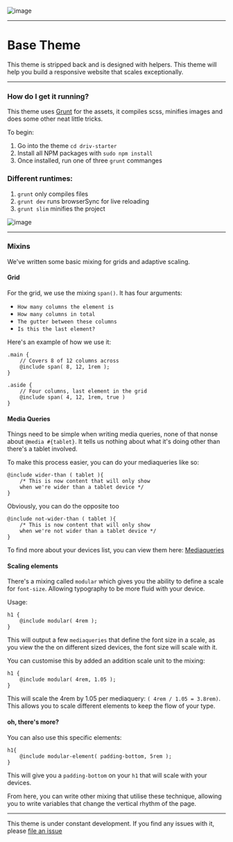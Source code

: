 ![image](https://www.drivdigital.no/wp-content/themes/drivdigital/library/images/logo.svg)

---

# Base Theme

This theme is stripped back and is designed with helpers. This theme will help you build a responsive website that scales exceptionally.

---

### How do I get it running?

This theme uses [Grunt](http://gruntjs.com/) for the assets, it compiles scss, minifies images and does some other neat little tricks.

To begin:

1. Go into the theme `cd driv-starter`
2. Install all NPM packages with `sudo npm install`
3. Once installed, run one of three `grunt` commanges

### Different runtimes:

1. `grunt` only compiles files
2. `grunt dev` runs browserSync for live reloading
3. `grunt slim` minifies the project

![image](http://g.recordit.co/StFt7GoLzB.gif)

---

### Mixins

We've written some basic mixing for grids and adaptive scaling.

#### Grid

For the grid, we use the mixing `span()`. It has four arguments:

- `How many columns the element is`
- `How many columns in total`
- `The gutter between these columns`
- `Is this the last element?`

Here's an example of how we use it:

    .main {
        // Covers 8 of 12 columns across
        @include span( 8, 12, 1rem );
    }

    .aside {
        // Four columns, last element in the grid
        @include span( 4, 12, 1rem, true )
    }

#### Media Queries

Things need to be simple when writing media queries, none of that nonse about `@media #{tablet}`. It tells us nothing about what it's doing other than there's a tablet involved.

To make this process easier, you can do your mediaqueries like so:

    @include wider-than ( tablet ){
        /* This is now content that will only show
        when we're wider than a tablet device */
    }

Obviously, you can do the opposite too

    @include not-wider-than ( tablet ){
        /* This is now content that will only show
        when we're not wider than a tablet device */
    }

To find more about your devices list, you can view them here: [Mediaqueries](https://github.com/drivdigital/driv-starter/blob/master/assets/scss/partials/mixins/_0_mediaqueries.scss)

#### Scaling elements

There's a mixing called `modular` which gives you the ability to define a scale for `font-size`. Allowing typography to be more fluid with your device.

Usage:

    h1 {
        @include modular( 4rem );
    }

This will output a few `mediaqueries` that define the font size in a scale, as you view the the on different sized devices, the font size will scale with it.

You can customise this by added an addition scale unit to the mixing:

    h1 {
        @include modular( 4rem, 1.05 );
    }

This will scale the 4rem by 1.05 per mediaquery: `( 4rem / 1.05 = 3.8rem)`.
This allows you to scale different elements to keep the flow of your type.

#### oh, there's more?

You can also use this specific elements:

    h1{
        @include modular-element( padding-bottom, 5rem );
    }

This will give you a `padding-bottom` on your `h1` that will scale with your devices.

From here, you can write other mixing that utilise these technique, allowing you to write variables that change the vertical rhythm of the page.

---

This theme is under constant development. If you find any issues with it, please [file an issue](https://github.com/drivdigital/driv-starter/issues)